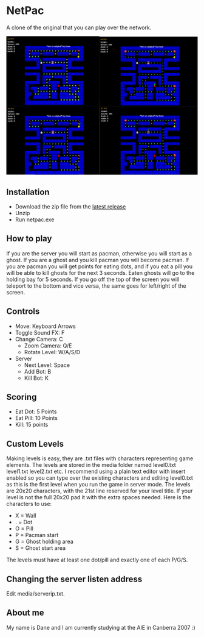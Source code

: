 # NetPac

A clone of the original that you can play over the network.

![](netpac.png)

## Installation

- Download the zip file from the [latest release](https://github.com/dlip/netpac/releases/tag/v1.1)
- Unzip
- Run netpac.exe

## How to play

If you are the server you will start as pacman, otherwise you will start as a ghost. If you are a ghost and you kill pacman you will become pacman. If you are pacman you will get points for eating dots, and if you eat a pill you will be able to kill ghosts for the next 3 seconds. Eaten ghosts will go to the holding bay for 5 seconds. If you go off the top of the screen you will teleport to the bottom and vice versa, the same goes for left/right of the screen.

## Controls

- Move: Keyboard Arrows
- Toggle Sound FX: F
- Change Camera: C
  - Zoom Camera: Q/E
  - Rotate Level: W/A/S/D
- Server
  - Next Level: Space
  - Add Bot: B
  - Kill Bot: K

## Scoring

- Eat Dot: 5 Points
- Eat Pill: 10 Points
- Kill: 15 points

## Custom Levels

Making levels is easy, they are .txt files with characters representing game elements. The levels are stored in the media folder named level0.txt level1.txt level2.txt etc. I recommend using a plain text editor with insert enabled so you can type over the existing characters and editing level0.txt as this is the first level when you run the game in server mode. The levels are 20x20 characters, with the 21st line reserved for your level title. If your level is not the full 20x20 pad it with the extra spaces needed. Here is the characters to use:

- X = Wall
- . = Dot
- O = Pill
- P = Pacman start
- G = Ghost holding area
- S = Ghost start area

The levels must have at least one dot/pill and exactly one of each P/G/S.

## Changing the server listen address

Edit media/serverip.txt.

## About me

My name is Dane and I am currently studying at the AIE in Canberra 2007 :)
